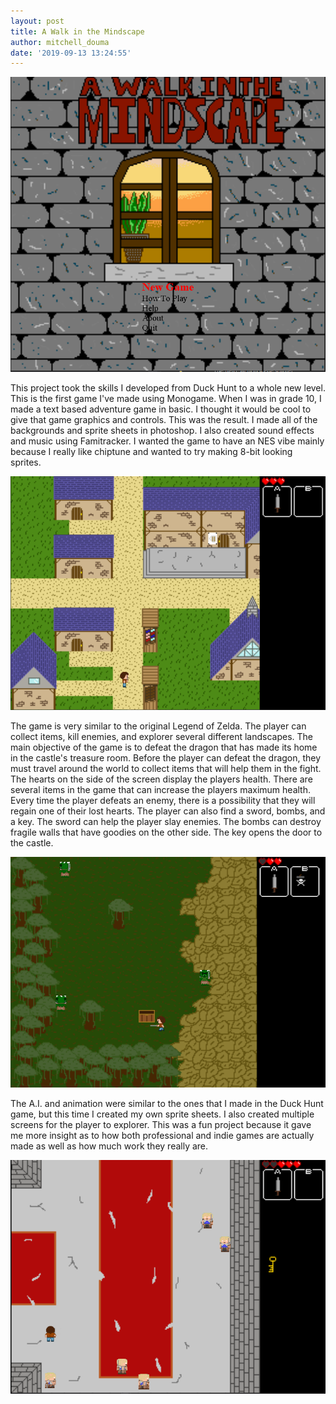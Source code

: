 ```yaml
---
layout: post
title: A Walk in the Mindscape
author: mitchell_douma
date: '2019-09-13 13:24:55'
---
```



![A Walk in the Mindscape Opening Screen](/assets/img/uploads/awalkinthemindscape1.png)

This project took the skills I developed from Duck Hunt to a whole new level.  This is the first game I've made using Monogame. When I was in grade 10, I made a text based adventure game in basic.  I thought it would be cool to give that game graphics and controls.  This was the result.  I made all of the backgrounds and sprite sheets in photoshop. I also created sound effects and music using Famitracker.  I wanted the game to have an NES vibe mainly because I really like chiptune and wanted to try making 8-bit looking sprites.  

![Town](/assets/img/uploads/awalkinthemindscape2.png)

The game is very similar to the original Legend of Zelda. The player can collect items, kill enemies, and explorer several different landscapes.  The main objective of the game is to defeat the dragon that has made its home in the castle's treasure room.  Before the player can defeat the dragon, they must travel around the world to collect items that will help them in the fight.  The hearts on the side of the screen display the players health.  There are several items in the game that can increase the players maximum health.  Every time the player defeats an enemy, there is a possibility that they will regain one of their lost hearts.  The player can also find a sword, bombs, and a key. The sword can help the player slay enemies.  The bombs can destroy fragile walls that have goodies on the other side. The key opens the door to the castle.  

![Swamp](/assets/img/uploads/awalkinthemindscape3.png)

 The A.I. and animation were similar to the ones that I made in the Duck Hunt game, but this time I created my own sprite sheets.  I also created multiple screens for the player to explorer.  This was a fun project because it gave me more insight as to how both professional and indie games are actually made as well as how much work they really are.

![Castle](/assets/img/uploads/awalkinthemindscape4.png)
